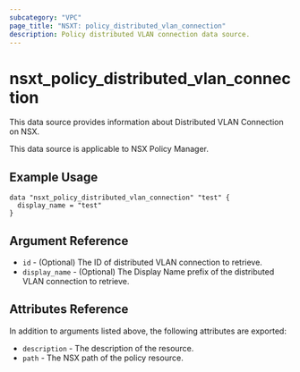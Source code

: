 ```yaml
---
subcategory: "VPC"
page_title: "NSXT: policy_distributed_vlan_connection"
description: Policy distributed VLAN connection data source.
---
```


# nsxt_policy_distributed_vlan_connection

This data source provides information about Distributed VLAN Connection on NSX.

This data source is applicable to NSX Policy Manager.

## Example Usage

```hcl
data "nsxt_policy_distributed_vlan_connection" "test" {
  display_name = "test"
}
```

## Argument Reference

* `id` - (Optional) The ID of distributed VLAN connection to retrieve.
* `display_name` - (Optional) The Display Name prefix of the distributed VLAN connection to retrieve.

## Attributes Reference

In addition to arguments listed above, the following attributes are exported:

* `description` - The description of the resource.
* `path` - The NSX path of the policy resource.
